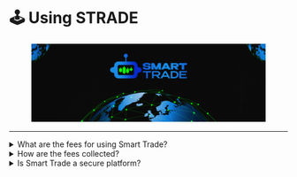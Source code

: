 # 🕹 Using STRADE

<figure><img src="../.gitbook/assets/covergitbook (1).png" alt=""><figcaption></figcaption></figure>

***

<details>

<summary>What are the fees for using Smart Trade?</summary>

\->Transactions through the Smart Trade platform incur a default fee of 0.5%.

\-> If you possess a minimum of 18 Smart Trade tokens (STRADE) and have linked your wallet to the platform, you will benefit from a 15% fee reduction.&#x20;

\-> If your initial interaction with Smart Trade occurred via a referral link, an additional fee discount of 11% will be applied.

</details>

<details>

<summary>How are the fees collected?</summary>

\-> Whenever you engage in trades on the Smart Trade platform, the trading wallets interface with the Smart Trade router contract. If you're purchasing a cryptocurrency, the router contract deducts the fee from your input amount in the cryptocurrency you're using.&#x20;

\-> Conversely, if you're selling a cryptocurrency, the fee is subtracted from your output amount in the respective cryptocurrency.

</details>

<details>

<summary>Is Smart Trade a secure platform?</summary>

\-> Private keys are safeguarded through the use of standard industry encryption practices. These keys remain inaccessible to anyone, be it on our servers, databases, or stored on our website. In contrast to centralized exchanges (CEX), Smart Trade users retain control over their private keys associated with the trading wallets created by the platform.&#x20;

\-> You can import these keys into tools like Metamask, granting you complete authority over your funds within Smart Trade whenever you desire. It's always advisable to regard your wallet as a "hot wallet" in terms of security precautions. We're continually enhancing our features to provide enhanced wallet security measures in the future.&#x20;

\-> For instance, we're working on implementing an automated BSC transfer feature that triggers when your balance surpasses a personalized threshold amount.

</details>
